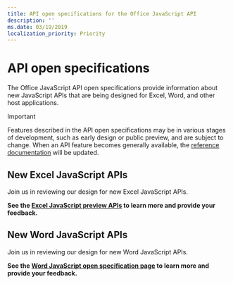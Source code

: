 ```yaml
---
title: API open specifications for the Office JavaScript API
description: ''
ms.date: 03/19/2019
localization_priority: Priority
---
```


# API open specifications

The Office JavaScript API open specifications provide information about new JavaScript APIs that are being designed for Excel, Word, and other host applications.

> [!IMPORTANT]
> Features described in the API open specifications may be in various stages of development, such as early design or public preview, and are subject to change. When an API feature becomes generally available, the [reference documentation](/javascript/api/overview) will be updated. 

## New Excel JavaScript APIs

Join us in reviewing our design for new Excel JavaScript APIs. 

**See the [Excel JavaScript preview APIs](/javascript/api/excel) to learn more and provide your feedback.**

## New Word JavaScript APIs

Join us in reviewing our design for new Word JavaScript APIs. 

**See the [Word JavaScript open specification page](https://github.com/OfficeDev/office-js-docs/tree/WordJs_OpenSpec) to learn more and provide your feedback.**

